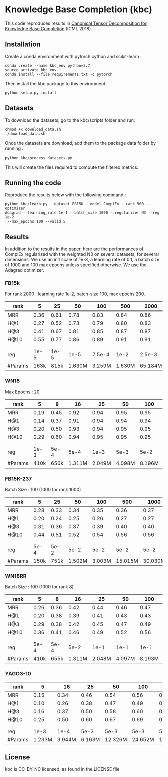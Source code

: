 # Knowledge Base Completion (kbc)
This code reproduces results in [Canonical Tensor Decomposition for Knowledge Base Completion](https://arxiv.org/abs/1806.07297) (ICML 2018).

## Installation
Create a conda environment with pytorch cython and scikit-learn :
```
conda create --name kbc_env python=3.7
source activate kbc_env
conda install --file requirements.txt -c pytorch
```

Then install the kbc package to this environment
```
python setup.py install
```

## Datasets

To download the datasets, go to the kbc/scripts folder and run:
```
chmod +x download_data.sh
./download_data.sh
```

Once the datasets are download, add them to the package data folder by running :
```
python kbc/process_datasets.py
```

This will create the files required to compute the filtered metrics.

## Running the code
Reproduce the results below with the following command :
```
python kbc/learn.py --dataset FB15K --model ComplEx --rank 500 --optimizer
Adagrad --learning_rate 1e-1 --batch_size 1000 --regularizer N3 --reg 1e-2
 --max_epochs 100 --valid 5
```

## Results
In addition to the results in the [paper](https://arxiv.org/abs/1806.07297), here are the performances of ComplEx 
regularized with the weighted N3 on several datasets, for several dimensions. We use an init scale of 1e-3, a learning rate of 0.1, a batch size of 1000 and 100 max epochs unless specified otherwise. We use the Adagrad optimizer.


### FB15k

For rank 2000 : learning rate 1e-2, batch-size 100, max epochs 200.

|   rank     | 5|25|50|100|500|2000|
|------------|--|--|--|---|---|----|
|   MRR      | 0.36|0.61|0.78|0.83|0.84|0.86 |
|   H@1      | 0.27|0.52|0.73|0.79|0.80|0.83 |
|   H@3      | 0.41|0.67|0.81|0.85|0.87|0.87 |
|   H@10     | 0.55|0.77|0.86|0.89|0.91|0.91 |
|            |     |    |    |    |    |     |
|            |     |    |    |    |    |     |
|   reg      | 1e-5|1e-5|1e-5|7.5e-4|1e-2|2.5e-3 |
|   #Params  | 163k|815k|1.630M|3.259M|1.630M|65.184M |

### WN18

Max Epochs : 20

|   rank     | 5|8|16|25|50|100|500|2000 |
|------------| -|-|-|-|-|-|-|- |
|   MRR      | 0.19|0.45|0.92|0.94|0.95|0.95|0.95|0.95 |
|   H@1      | 0.14|0.37|0.91|0.94|0.94|0.94|0.94|0.94 |
|   H@3      | 0.20|0.50|0.93|0.94|0.95|0.95|0.95|0.95 |
|   H@10     | 0.29|0.60|0.94|0.95|0.95|0.95|0.96|0.96 |
|    |  | | | | | | |  |
|    |  | | | | | | |  |
|   reg      | 1e-3|5e-4|5e-4|1e-3|5e-3|5e-2|5e-2|5e-2 |
|   #Params  | 410k|656k|1.311M|2.049M|4.098M|8.196M|40.979M|163.916M|

### FB15K-237

Batch Size : 100 (1000 for rank 1000)

|   rank     | 5|25|50|100|500|1000|2000 |
|------------| -|-|-|-|-|-|- |
|   MRR      | 0.28|0.33|0.34|0.35|0.36|0.37|0.37 |
|   H@1      | 0.20|0.24|0.25|0.26|0.27|0.27|0.27 |
|   H@3      | 0.31|0.36|0.37|0.39|0.40|0.40|0.40 |
|   H@10     | 0.44|0.51|0.52|0.54|0.56|0.56|0.56 |
|            |  | | | | | |  |
|            |  | | | | | |  |
|   reg      | 5e-4|5e-2|5e-2|5e-2|5e-2|5e-2|5e-2 |
|   #Params  | 150k|751k|1.502M|3.003M|15.015M|30.030M|60.060M |

### WN18RR

Batch Size : 100 (1000 for rank 8)

|   rank     | 5|8|16|25|50|100|500|2000 |
|------------| -|-|-|-|-|-|-|- |
|   MRR      | 0.26|0.36|0.42|0.44|0.46|0.47|0.49|0.49 |
|   H@1      | 0.20|0.38|0.39|0.41|0.43|0.43|0.44|0.44 |
|   H@3      | 0.29|0.38|0.42|0.45|0.47|0.49|0.50|0.50 |
|   H@10     | 0.36|0.41|0.46|0.49|0.52|0.56|0.58|0.58 |
|            |  | | | | | | |  |
|            |  | | | | | | |  |
|   reg      | 5e-4|5e-4|5e-2|1e-1|1e-1|1e-1|1e-1|1e-1 |
|   #Params  | 410k|655k|1.311M|2.048M|4.097M|8.193M|40.975M|163.860M |

### YAGO3-10

|   rank     | 5|16|25|50|100|500|1000 |
|------------| -|-|-|-|-|-|- |
|   MRR      | 0.15|0.34|0.46|0.54|0.56|0.57|0.58 |
|   H@1      | 0.10|0.26|0.38|0.47|0.49|0.50|0.50 |
|   H@3      | 0.16|0.37|0.50|0.58|0.60|0.62|0.62 |
|   H@10     | 0.25|0.50|0.60|0.67|0.69|0.71|0.71 |
|            |  | | | | | |  |
|            |  | | | | | | |  |
|   reg      | 1e-3|1e-4|5e-3|5e-3|5e-3|5e-3|5e-3 |
|   #Params  | 1.233M|3.944M|6.163M|12.326M|24.652M|123.262M|246.524M|


## License
kbc is CC-BY-NC licensed, as found in the LICENSE file
